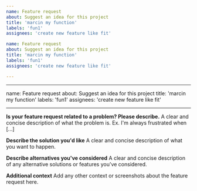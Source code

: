 ```yaml
---
name: Feature request
about: Suggest an idea for this project
title: 'marcin my function'
labels: 'fun1'
assignees: 'create new feature like fit'

name: Feature request
about: Suggest an idea for this project
title: 'marcin my function'
labels: 'fun1'
assignees: 'create new feature like fit'

---
```


---

name: Feature request
about: Suggest an idea for this project
title: 'marcin my function'
labels: 'fun1'
assignees: 'create new feature like fit'

---




**Is your feature request related to a problem? Please describe.**
A clear and concise description of what the problem is. Ex. I'm always frustrated when [...]

**Describe the solution you'd like**
A clear and concise description of what you want to happen.

**Describe alternatives you've considered**
A clear and concise description of any alternative solutions or features you've considered.

**Additional context**
Add any other context or screenshots about the feature request here.
